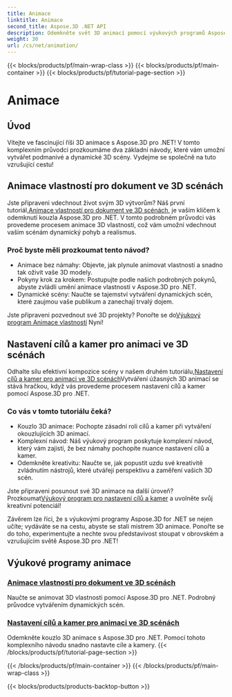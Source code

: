 ```yaml
---
title: Animace
linktitle: Animace
second_title: Aspose.3D .NET API
description: Odemkněte svět 3D animací pomocí výukových programů Aspose.3D for .NET. Naučte se animovat vlastnosti a bez námahy nastavovat cíle a kamery pro dynamické scény.
weight: 30
url: /cs/net/animation/
---
```


{{< blocks/products/pf/main-wrap-class >}}
{{< blocks/products/pf/main-container >}}
{{< blocks/products/pf/tutorial-page-section >}}

# Animace

## Úvod

Vítejte ve fascinující říši 3D animace s Aspose.3D pro .NET! V tomto komplexním průvodci prozkoumáme dva základní návody, které vám umožní vytvářet podmanivé a dynamické 3D scény. Vydejme se společně na tuto vzrušující cestu!

## Animace vlastností pro dokument ve 3D scénách
Jste připraveni vdechnout život svým 3D výtvorům? Náš první tutoriál,[Animace vlastností pro dokument ve 3D scénách](./property-to-document/), je vaším klíčem k odemknutí kouzla Aspose.3D pro .NET. V tomto podrobném průvodci vás provedeme procesem animace 3D vlastností, což vám umožní vdechnout vašim scénám dynamický pohyb a realismus.

### Proč byste měli prozkoumat tento návod?
- Animace bez námahy: Objevte, jak plynule animovat vlastnosti a snadno tak oživit vaše 3D modely.
- Pokyny krok za krokem: Postupujte podle našich podrobných pokynů, abyste zvládli umění animace vlastností v Aspose.3D pro .NET.
- Dynamické scény: Naučte se tajemství vytváření dynamických scén, které zaujmou vaše publikum a zanechají trvalý dojem.

 Jste připraveni pozvednout své 3D projekty? Ponořte se do[Výukový program Animace vlastností](./property-to-document/) Nyní!

## Nastavení cílů a kamer pro animaci ve 3D scénách
 Odhalte sílu efektivní kompozice scény v našem druhém tutoriálu,[Nastavení cílů a kamer pro animaci ve 3D scénách](./setup-target-camera/)Vytváření úžasných 3D animací se stává hračkou, když vás provedeme procesem nastavení cílů a kamer pomocí Aspose.3D pro .NET.

### Co vás v tomto tutoriálu čeká?
- Kouzlo 3D animace: Pochopte zásadní roli cílů a kamer při vytváření okouzlujících 3D animací.
- Komplexní návod: Náš výukový program poskytuje komplexní návod, který vám zajistí, že bez námahy pochopíte nuance nastavení cílů a kamer.
- Odemkněte kreativitu: Naučte se, jak popustit uzdu své kreativitě zvládnutím nástrojů, které utvářejí perspektivu a zaměření vašich 3D scén.

 Jste připraveni posunout své 3D animace na další úroveň? Prozkoumat[Výukový program pro nastavení cílů a kamer](./setup-target-camera/) a uvolněte svůj kreativní potenciál!

Závěrem lze říci, že s výukovými programy Aspose.3D for .NET se nejen učíte; vydáváte se na cestu, abyste se stali mistrem 3D animace. Ponořte se do toho, experimentujte a nechte svou představivost stoupat v obrovském a vzrušujícím světě Aspose.3D pro .NET!
## Výukové programy animace
### [Animace vlastností pro dokument ve 3D scénách](./property-to-document/)
Naučte se animovat 3D vlastnosti pomocí Aspose.3D pro .NET. Podrobný průvodce vytvářením dynamických scén.
### [Nastavení cílů a kamer pro animaci ve 3D scénách](./setup-target-camera/)
Odemkněte kouzlo 3D animace s Aspose.3D pro .NET. Pomocí tohoto komplexního návodu snadno nastavte cíle a kamery.
{{< /blocks/products/pf/tutorial-page-section >}}

{{< /blocks/products/pf/main-container >}}
{{< /blocks/products/pf/main-wrap-class >}}

{{< blocks/products/products-backtop-button >}}
